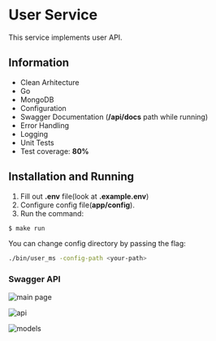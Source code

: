 # User Service

This service implements user API.

## Information
- Clean Arhitecture
- Go
- MongoDB
- Configuration
- Swagger Documentation (**/api/docs** path while running)
- Error Handling
- Logging
- Unit Tests
- Test coverage: **80%**


## Installation and Running

1. Fill out **.env** file(look at **.example.env**)
2. Configure config file(**app/config**).
3. Run the command:
```bash
$ make run
```

You can change config directory by passing the flag:
```bash
./bin/user_ms -config-path <your-path>
```

### Swagger API

![main page](https://sun9-57.userapi.com/impf/e5ltoXtWYH9-e8wsY_jTA4xAv4DrKQUs_g-cQQ/GJfRmAhwc4w.jpg?size=1151x886&quality=96&sign=2cc5cfc132de6dfe9f59b9c2ced8ef6e&type=album)

![api](https://sun9-83.userapi.com/impf/B84n04_riS_iEQgwy4FncNZ49wF3tEqvmqwvzQ/rItDmFga1so.jpg?size=1290x931&quality=96&sign=b0691c43a689ed785cb38270733a13ee&type=album)

![models](https://sun9-77.userapi.com/impf/bHNSDP7wScgXgFuZV-2Qg_SvcrdowDQa8GkvXw/bXG5cnRyCYM.jpg?size=1281x576&quality=96&sign=d226bc30e40d8df26f3c640ccf57785f&type=album)